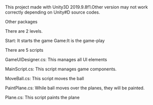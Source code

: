 This project made with Unity3D 2019.9.8f1.Other version may not work correctly depending on Unity#D source codes.


Other packages

There are 2 levels.

Start: It starts the game
Game:It is the game-play

There are 5 scripts

GameUIDesigner.cs:
This manages all UI elements

MainScript.cs:
This script manages game components.

MoveBall.cs:
This script moves the ball

PaintPlane.cs:
While ball moves over the planes, they will be painted.

Plane.cs:
This script paints the plane


 
